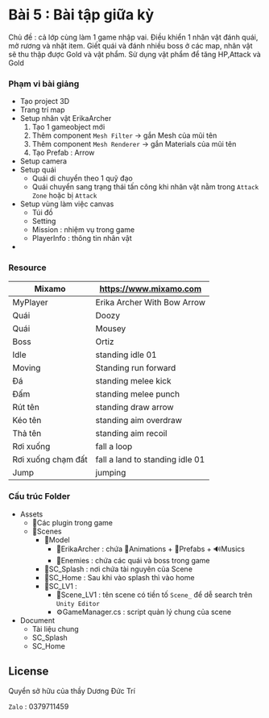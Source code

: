 # Bài 5 : Bài tập giữa kỳ
Chủ đề : cả lớp cùng làm 1 game nhập vai. Điều khiển 1 nhân vật đánh quái, mở rương và nhặt item. Giết quái và đánh nhiều boss ở các map, nhân vật sẽ thu thập được Gold và vật phẩm. Sử dụng vật phẩm để tăng HP,Attack và Gold

### Phạm vi bài giảng
- Tạo project 3D
- Trang trí map
- Setup nhân vật ErikaArcher
  1. Tạo 1 gameobject mới
  2. Thêm component `Mesh Filter` → gắn Mesh của mũi tên
  3. Thêm component `Mesh Renderer` → gắn Materials của mũi tên
  4. Tạo Prefab : Arrow
- Setup camera
- Setup quái
  - Quái di chuyển theo 1 quỹ đạo
  - Quái chuyển sang trạng thái tấn công khi nhân vật nằm trong `Attack Zone` hoặc bị `Attack`
- Setup vùng làm việc canvas
  - Túi đồ
  - Setting
  - Mission : nhiệm vụ trong game
  - PlayerInfo : thông tin nhân vật
- 

### Resource

| Mixamo | https://www.mixamo.com |
| ------ | ------ |
| MyPlayer | Erika Archer With Bow Arrow |
| Quái | Doozy |
| Quái | Mousey |
| Boss | Ortiz |
| Idle | standing idle 01 |
| Moving | Standing run forward |
| Đá | standing melee kick |
| Đấm | standing melee punch |
| Rút tên | standing draw arrow |
| Kéo tên | standing aim overdraw |
| Thả tên | standing aim recoil |
| Rơi xuống | fall a loop |
| Rơi xuống chạm đất | fall a land to standing idle 01 |
| Jump | jumping |

### Cấu trúc Folder
+ Assets
    + 📁Các plugin trong game
    + 📁Scenes
        + 📁Model
            + 📁ErikaArcher : chứa 📁Animations + 📁Prefabs + 🔊Musics
            + 📁Enemies : chứa các quái và boss trong game
        + 📁SC_Splash : nơi chứa tài nguyên của Scene 
        + 📁SC_Home : Sau khi vào splash thì vào home
        + 📁SC_LV1 :
            + 📄Scene_LV1 : tên scene có tiền tố `Scene_` để dễ search trên `Unity Editor`
            + ⚙️GameManager.cs : script quản lý chung của scene
+ Document
    * Tài liệu chung
    * SC_Splash
    * SC_Home




## License
Quyển sở hữu của thầy Dương Đức Trí

`Zalo` : 0379711459
